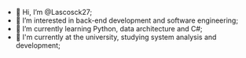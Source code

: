 - 👋 Hi, I’m @Lascosck27;
- 👀 I’m interested in back-end development and software engineering;
- 🌱 I’m currently learning Python, data architecture and C#;
- 📖 I'm currently at the university, studying system analysis and development;
